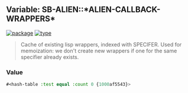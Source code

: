 ## Variable: SB-ALIEN::\*ALIEN-CALLBACK-WRAPPERS\*
[![package](https://img.shields.io/badge/Package-SB--ALIEN-5f9ea0.svg?style=social&colorA=999999)](../) [![type](https://img.shields.io/badge/Type-Variable-5f9ea0.svg?style=social&colorA=999999)](../#variable) 

> Cache of existing lisp wrappers, indexed with SPECIFER. Used for memoization:
> we don't create new wrappers if one for the same specifier already exists.

### Value
```cl
#<hash-table :test equal :count 0 {1000af5543}>
```
